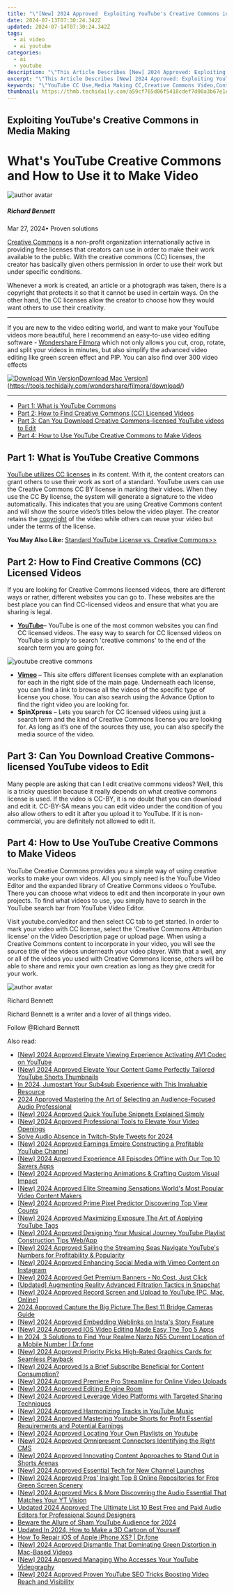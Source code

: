 ```yaml
---
title: "\"[New] 2024 Approved  Exploiting YouTube's Creative Commons in Media Making\""
date: 2024-07-13T07:30:24.342Z
updated: 2024-07-14T07:30:24.342Z
tags:
  - ai video
  - ai youtube
categories:
  - ai
  - youtube
description: "\"This Article Describes [New] 2024 Approved: Exploiting YouTube's Creative Commons in Media Making\""
excerpt: "\"This Article Describes [New] 2024 Approved: Exploiting YouTube's Creative Commons in Media Making\""
keywords: "\"YouTube CC Use,Media Making CC,Creative Commons Video,Content Licensing YT,Licensed Media Production,YouTube Creative Rights,Copyright-Free Content Online\""
thumbnail: https://thmb.techidaily.com/a59cf765d06f5418cdef7d00a3b67e1ee9116697553e1d530781cf64808b0b00.png
---
```


## Exploiting YouTube's Creative Commons in Media Making

# What's YouTube Creative Commons and How to Use it to Make Video

![author avatar](https://images.wondershare.com/filmora/article-images/richard-bennett.jpg)

##### Richard Bennett

 Mar 27, 2024• Proven solutions

[Creative Commons](https://creativecommons.org/) is a non-profit organization internationally active in providing free licenses that creators can use in order to make their work available to the public. With the creative commons (CC) licenses, the creator has basically given others permission in order to use their work but under specific conditions.

Whenever a work is created, an article or a photograph was taken, there is a copyright that protects it so that it cannot be used in certain ways. On the other hand, the CC licenses allow the creator to choose how they would want others to use their creativity.

---

If you are new to the video editing world, and want to make your YouTube videos more beautiful, here I recommend an easy-to-use video editing software - [Wondershare Filmora](https://tools.techidaily.com/wondershare/filmora/download/) which not only allows you cut, crop, rotate, and split your videos in minutes, but also simplify the advanced video editing like green screen effect and PIP. You can also find over 300 video effects

[![Download Win Version](https://images.wondershare.com/filmora/guide/download-btn-win.jpg)](https://tools.techidaily.com/wondershare/filmora/download/)[Download Mac Version](https://images.wondershare.com/filmora/guide/download-btn-mac.jpg)](https://tools.techidaily.com/wondershare/filmora/download/)

---

* [Part 1: What is YouTube Commons](#part1)
* [Part 2: How to Find Creative Commons (CC) Licensed Videos](#part2)
* [Part 3: Can You Download Creative Commons-licensed YouTube videos to Edit](#part3)
* [Part 4: How to Use YouTube Creative Commons to Make Videos](#part4)

## Part 1: What is YouTube Creative Commons

[YouTube utilizes CC licenses](https://support.google.com/youtube/answer/2797468?hl=en) in its content. With it, the content creators can grant others to use their work as sort of a standard. YouTube users can use the Creative Commons CC BY license in marking their videos. When they use the CC By license, the system will generate a signature to the video automatically. This indicates that you are using Creative Commons content and will show the source video’s titles below the video player. The creator retains the [copyright](https://en.wikipedia.org/wiki/Copyright) of the video while others can reuse your video but under the terms of the license.

**You May Also Like:** [Standard YouTube License vs. Creative Commons>>](https://tools.techidaily.com/wondershare/filmora/download/)

## Part 2: How to Find Creative Commons (CC) Licensed Videos

If you are looking for Creative Commons licensed videos, there are different ways or rather, different websites you can go to. These websites are the best place you can find CC-licensed videos and ensure that what you are sharing is legal.

* **[YouTube](https://www.youtube.com/?gl=US)**– YouTube is one of the most common websites you can find CC licensed videos. The easy way to search for CC licensed videos on YouTube is simply to search 'creative commons' to the end of the search term you are going for.

![youtube creative commons](https://images.wondershare.com/filmora/article-images/Creative-Commons-on-youtube.JPG)

* **[Vimeo](https://vimeo.com/)** – This site offers different licenses complete with an explanation for each in the right side of the main page. Underneath each license, you can find a link to browse all the videos of the specific type of license you chose. You can also search using the Advance Option to find the right video you are looking for.
* **SpinXpress** – Lets you search for CC licensed videos using just a search term and the kind of Creative Commons license you are looking for. As long as it’s one of the sources they use, you can also specify the media source of the video.

## Part 3: Can You Download Creative Commons-licensed YouTube videos to Edit

Many people are asking that can I edit creative commons videos? Well, this is a tricky question because it really depends on what creative commons license is used. If the video is CC-BY, it is no doubt that you can download and edit it. CC-BY-SA means you can edit video under the condition of you also allow others to edit it after you upload it to YouTube. If it is non-commercial, you are definitely not allowed to edit it.

## Part 4: How to Use YouTube Creative Commons to Make Videos

YouTube Creative Commons provides you a simple way of using creative works to make your own videos. All you simply need is the YouTube Video Editor and the expanded library of Creative Commons videos o YouTube. There you can choose what videos to edit and then incorporate in your own projects. To find what videos to use, you simply have to search in the YouTube search bar from YouTube Video Editor.

Visit youtube.com/editor and then select CC tab to get started. In order to mark your video with CC license, select the ‘Creative Commons Attribution license’ on the Video Description page or upload page. When using a Creative Commons content to incorporate in your video, you will see the source title of the videos underneath your video player. With that a well, any or all of the videos you used with Creative Commons license, others will be able to share and remix your own creation as long as they give credit for your work.

![author avatar](https://images.wondershare.com/filmora/article-images/richard-bennett.jpg)

Richard Bennett

Richard Bennett is a writer and a lover of all things video.

Follow @Richard Bennett


<ins class="adsbygoogle"
     style="display:block"
     data-ad-format="autorelaxed"
     data-ad-client="ca-pub-7571918770474297"
     data-ad-slot="1223367746"></ins>



<ins class="adsbygoogle"
     style="display:block"
     data-ad-client="ca-pub-7571918770474297"
     data-ad-slot="8358498916"
     data-ad-format="auto"
     data-full-width-responsive="true"></ins>

<span class="atpl-alsoreadstyle">Also read:</span>
<div><ul>
<li><a href="https://youtube-docs.techidaily.com/024-approved-elevate-viewing-experience-activating-av1-codec-on-youtube/"><u>[New] 2024 Approved  Elevate Viewing Experience  Activating AV1 Codec on YouTube</u></a></li>
<li><a href="https://youtube-docs.techidaily.com/024-approved-elevate-your-content-game-perfectly-tailored-youtube-shorts-thumbnails/"><u>[New] 2024 Approved  Elevate Your Content Game  Perfectly Tailored YouTube Shorts Thumbnails</u></a></li>
<li><a href="https://youtube-stream.techidaily.com/in-2024-jumpstart-your-sub4sub-experience-with-this-invaluable-resource/"><u>In 2024, Jumpstart Your Sub4sub Experience with This Invaluable Resource</u></a></li>
<li><a href="https://voice-adjusting.techidaily.com/2024-approved-mastering-the-art-of-selecting-an-audience-focused-audio-professional/"><u>2024 Approved Mastering the Art of Selecting an Audience-Focused Audio Professional</u></a></li>
<li><a href="https://youtube-docs.techidaily.com/024-approved-quick-youtube-snippets-explained-simply/"><u>[New] 2024 Approved  Quick YouTube Snippets Explained Simply</u></a></li>
<li><a href="https://youtube-docs.techidaily.com/024-approved-professional-tools-to-elevate-your-video-openings/"><u>[New] 2024 Approved  Professional Tools to Elevate Your Video Openings</u></a></li>
<li><a href="https://twitter-videos.techidaily.com/solve-audio-absence-in-twitch-style-tweets-for-2024/"><u>Solve Audio Absence in Twitch-Style Tweets for 2024</u></a></li>
<li><a href="https://youtube-docs.techidaily.com/024-approved-earnings-empire-constructing-a-profitable-youtube-channel/"><u>[New] 2024 Approved  Earnings Empire  Constructing a Profitable YouTube Channel</u></a></li>
<li><a href="https://youtube-docs.techidaily.com/024-approved-experience-all-episodes-offline-with-our-top-10-savers-apps/"><u>[New] 2024 Approved  Experience All Episodes Offline with Our Top 10 Savers Apps</u></a></li>
<li><a href="https://youtube-docs.techidaily.com/024-approved-mastering-animations-and-crafting-custom-visual-impact/"><u>[New] 2024 Approved  Mastering Animations & Crafting Custom Visual Impact</u></a></li>
<li><a href="https://youtube-docs.techidaily.com/024-approved-elite-streaming-sensations-worlds-most-popular-video-content-makers/"><u>[New] 2024 Approved  Elite Streaming Sensations  World's Most Popular Video Content Makers</u></a></li>
<li><a href="https://youtube-docs.techidaily.com/024-approved-prime-pixel-predictor-discovering-top-view-counts/"><u>[New] 2024 Approved  Prime Pixel Predictor  Discovering Top View Counts</u></a></li>
<li><a href="https://youtube-docs.techidaily.com/024-approved-maximizing-exposure-the-art-of-applying-youtube-tags/"><u>[New] 2024 Approved  Maximizing Exposure  The Art of Applying YouTube Tags</u></a></li>
<li><a href="https://youtube-docs.techidaily.com/024-approved-designing-your-musical-journey-youtube-playlist-construction-tips-webapp/"><u>[New] 2024 Approved  Designing Your Musical Journey  YouTube Playlist Construction Tips Web/App</u></a></li>
<li><a href="https://youtube-docs.techidaily.com/024-approved-sailing-the-streaming-seas-navigate-youtubes-numbers-for-profitability-and-popularity/"><u>[New] 2024 Approved  Sailing the Streaming Seas  Navigate YouTube's Numbers for Profitability & Popularity</u></a></li>
<li><a href="https://instagram-clips.techidaily.com/new-2024-approved-enhancing-social-media-with-vimeo-content-on-instagram/"><u>[New] 2024 Approved  Enhancing Social Media with Vimeo Content on Instagram</u></a></li>
<li><a href="https://youtube-docs.techidaily.com/024-approved-get-premium-banners-no-cost-just-click/"><u>[New] 2024 Approved  Get Premium Banners - No Cost, Just Click</u></a></li>
<li><a href="https://snapchat-videos.techidaily.com/updated-augmenting-reality-advanced-filtration-tactics-in-snapchat/"><u>[Updated] Augmenting Reality  Advanced Filtration Tactics in Snapchat</u></a></li>
<li><a href="https://youtube-docs.techidaily.com/024-approved-record-screen-and-upload-to-youtube-pc-mac-online/"><u>[New] 2024 Approved  Record Screen and Upload to YouTube [PC, Mac, Online]</u></a></li>
<li><a href="https://extra-resources.techidaily.com/2024-approved-capture-the-big-picture-the-best-11-bridge-cameras-guide/"><u>2024 Approved  Capture the Big Picture  The Best 11 Bridge Cameras Guide</u></a></li>
<li><a href="https://instagram-clips.techidaily.com/new-2024-approved-embedding-weblinks-on-instas-story-feature/"><u>[New] 2024 Approved  Embedding Weblinks on Insta's Story Feature</u></a></li>
<li><a href="https://youtube-docs.techidaily.com/024-approved-ios-video-editing-made-easy-the-top-5-apps/"><u>[New] 2024 Approved  IOS Video Editing Made Easy  The Top 5 Apps</u></a></li>
<li><a href="https://android-location-track.techidaily.com/in-2024-3-solutions-to-find-your-realme-narzo-n55-current-location-of-a-mobile-number-drfone-by-drfone-virtual-android/"><u>In 2024, 3 Solutions to Find Your Realme Narzo N55 Current Location of a Mobile Number | Dr.fone</u></a></li>
<li><a href="https://youtube-docs.techidaily.com/024-approved-priority-picks-high-rated-graphics-cards-for-seamless-playback/"><u>[New] 2024 Approved  Priority Picks  High-Rated Graphics Cards for Seamless Playback</u></a></li>
<li><a href="https://youtube-docs.techidaily.com/024-approved-is-a-brief-subscribe-beneficial-for-content-consumption/"><u>[New] 2024 Approved  Is a Brief Subscribe Beneficial for Content Consumption?</u></a></li>
<li><a href="https://youtube-docs.techidaily.com/024-approved-premiere-pro-streamline-for-online-video-uploads/"><u>[New] 2024 Approved  Premiere Pro Streamline for Online Video Uploads</u></a></li>
<li><a href="https://youtube-docs.techidaily.com/024-approved-editing-engine-room/"><u>[New] 2024 Approved  Editing Engine Room</u></a></li>
<li><a href="https://youtube-docs.techidaily.com/024-approved-leverage-video-platforms-with-targeted-sharing-techniques/"><u>[New] 2024 Approved  Leverage Video Platforms with Targeted Sharing Techniques</u></a></li>
<li><a href="https://youtube-docs.techidaily.com/024-approved-harmonizing-tracks-in-youtube-music/"><u>[New] 2024 Approved  Harmonizing Tracks in YouTube Music</u></a></li>
<li><a href="https://youtube-docs.techidaily.com/024-approved-mastering-youtube-shorts-for-profit-essential-requirements-and-potential-earnings/"><u>[New] 2024 Approved  Mastering Youtube Shorts for Profit  Essential Requirements and Potential Earnings</u></a></li>
<li><a href="https://youtube-docs.techidaily.com/024-approved-locating-your-own-playlists-on-youtube/"><u>[New] 2024 Approved  Locating Your Own Playlists on Youtube</u></a></li>
<li><a href="https://youtube-docs.techidaily.com/024-approved-omnipresent-connectors-identifying-the-right-cms/"><u>[New] 2024 Approved  Omnipresent Connectors  Identifying the Right CMS</u></a></li>
<li><a href="https://youtube-docs.techidaily.com/024-approved-innovating-content-approaches-to-stand-out-in-shorts-arenas/"><u>[New] 2024 Approved  Innovating Content Approaches to Stand Out in Shorts Arenas</u></a></li>
<li><a href="https://youtube-docs.techidaily.com/024-approved-essential-tech-for-new-channel-launches/"><u>[New] 2024 Approved  Essential Tech for New Channel Launches</u></a></li>
<li><a href="https://youtube-docs.techidaily.com/024-approved-pros-insight-top-8-online-repositories-for-free-green-screen-scenery/"><u>[New] 2024 Approved  Pros' Insight  Top 8 Online Repositories for Free Green Screen Scenery</u></a></li>
<li><a href="https://youtube-docs.techidaily.com/024-approved-mics-and-more-discovering-the-audio-essential-that-matches-your-yt-vision/"><u>[New] 2024 Approved  Mics & More  Discovering the Audio Essential That Matches Your YT Vision</u></a></li>
<li><a href="https://sound-optimizing.techidaily.com/updated-2024-approved-the-ultimate-list-10-best-free-and-paid-audio-editors-for-professional-sound-designers/"><u>Updated 2024 Approved The Ultimate List 10 Best Free and Paid Audio Editors for Professional Sound Designers</u></a></li>
<li><a href="https://youtube-video-recordings.techidaily.com/beware-the-allure-of-sham-youtube-audience-for-2024/"><u>Beware the Allure of Sham YouTube Audience for 2024</u></a></li>
<li><a href="https://animation-videos.techidaily.com/updated-in-2024-how-to-make-a-3d-cartoon-of-yourself/"><u>Updated In 2024, How to Make a 3D Cartoon of Yourself</u></a></li>
<li><a href="https://techidaily.com/how-to-repair-ios-of-apple-iphone-xs-drfone-by-drfone-ios-system-repair-ios-system-repair/"><u>How To Repair iOS of Apple iPhone XS? | Dr.fone</u></a></li>
<li><a href="https://youtube-docs.techidaily.com/024-approved-dismantle-that-dominating-green-distortion-in-mac-based-videos/"><u>[New] 2024 Approved  Dismantle That Dominating Green Distortion in Mac-Based Videos</u></a></li>
<li><a href="https://youtube-docs.techidaily.com/024-approved-managing-who-accesses-your-youtube-videography/"><u>[New] 2024 Approved  Managing Who Accesses Your YouTube Videography</u></a></li>
<li><a href="https://youtube-docs.techidaily.com/024-approved-proven-youtube-seo-tricks-boosting-video-reach-and-visibility/"><u>[New] 2024 Approved  Proven YouTube SEO Tricks  Boosting Video Reach and Visibility</u></a></li>
</ul></div>

